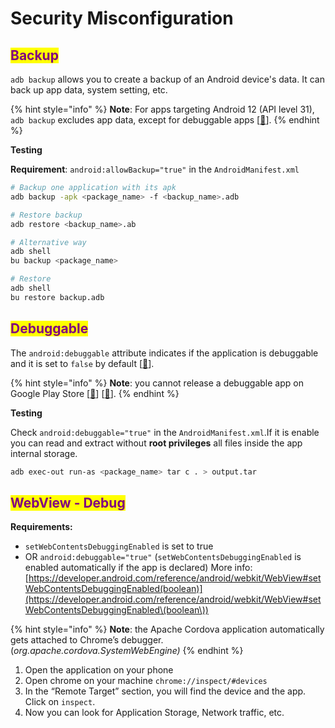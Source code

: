 # Security Misconfiguration

## <mark style="color:purple;">Backup</mark>

`adb backup` allows you to create a backup of an Android device's data. It can back up app data, system setting, etc.&#x20;

{% hint style="info" %}
**Note**: For apps targeting Android 12 (API level 31), `adb backup` excludes app data, except for debuggable apps \[[🔗](https://developer.android.com/about/versions/12/behavior-changes-12#adb-backup-restrictions)].
{% endhint %}

**Testing**

**Requirement**: `android:allowBackup="true"` in the `AndroidManifest.xml`

```sh
# Backup one application with its apk
adb backup -apk <package_name> -f <backup_name>.adb

# Restore backup
adb restore <backup_name>.ab
```

```sh
# Alternative way
adb shell
bu backup <package_name>

# Restore
adb shell
bu restore backup.adb
```

## <mark style="color:purple;">Debuggable</mark>

The `android:debuggable` attribute indicates if the application is debuggable and it is set to `false` by default \[[🔗](https://developer.android.com/privacy-and-security/risks/android-debuggable)].&#x20;

{% hint style="info" %}
**Note**: you cannot release a debuggable app on Google Play Store \[[🔗](https://developer.android.com/studio/publish/preparing.html#turn-off-debugging)] \[[🔗](https://stackoverflow.com/questions/53030583/uploaded-a-debuggable-apk-to-google-play)].
{% endhint %}

**Testing**

Check `android:debuggable="true"` in the `AndroidManifest.xml`.If it is enable you can read and extract without **root privileges** all files inside the app internal storage.

```sh
adb exec-out run-as <package_name> tar c . > output.tar
```

## <mark style="color:purple;">WebView - Debug</mark>

**Requirements:**

* `setWebContentsDebuggingEnabled` is set to true
* OR `android:debuggable="true"`  (`setWebContentsDebuggingEnabled` is enabled automatically if the app is declared) More info: [https://developer.android.com/reference/android/webkit/WebView#setWebContentsDebuggingEnabled(boolean)](https://developer.android.com/reference/android/webkit/WebView#setWebContentsDebuggingEnabled\(boolean\))

{% hint style="info" %}
**Note**: the Apache Cordova application automatically gets attached to Chrome’s debugger. (_org.apache.cordova.SystemWebEngine)_
{% endhint %}

1. Open the application on your phone&#x20;
2. Open chrome on your machine `chrome://inspect/#devices`
3. In the “Remote Target” section, you will find the device and the app. Click on `inspect`.
4. Now you can look for Application Storage, Network traffic, etc.
